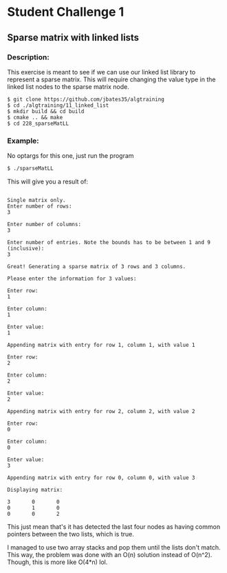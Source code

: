 # Student Challenge 1
## Sparse matrix with linked lists
### Description:
This exercise is meant to see if we can use our linked list library to represent a sparse matrix. This will require changing the value type in the linked list nodes to the sparse matrix node.
```
$ git clone https://github.com/jbates35/algtraining
$ cd ./algtraining/11_linked_list
$ mkdir build && cd build
$ cmake .. && make
$ cd 228_sparseMatLL
```
### Example:
No optargs for this one, just run the program
```bash
$ ./sparseMatLL
```
This will give you a result of:
```

Single matrix only.
Enter number of rows:
3

Enter number of columns:
3

Enter number of entries. Note the bounds has to be between 1 and 9 (inclusive):
3

Great! Generating a sparse matrix of 3 rows and 3 columns.

Please enter the information for 3 values:

Enter row:
1

Enter column:
1

Enter value:
1

Appending matrix with entry for row 1, column 1, with value 1

Enter row:
2

Enter column:
2

Enter value:
2

Appending matrix with entry for row 2, column 2, with value 2

Enter row:
0

Enter column:
0

Enter value:
3

Appending matrix with entry for row 0, column 0, with value 3

Displaying matrix:

3       0       0
0       1       0
0       0       2
```
This just mean that's it has detected the last four nodes as having common pointers between the two lists, which is true.

I managed to use two array stacks and pop them until the lists don't match. This way, the problem was done with an O(n) solution instead of O(n^2). Though, this is more like O(4*n) lol. 